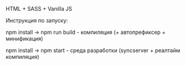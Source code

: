 HTML + SASS + Vanilla JS

Инструкция по запуску:

npm install -> npm run build - компиляция (+ автопрефиксер + минификация)

npm install -> npm start - среда разработки (syncserver + реалтайм компиляция)